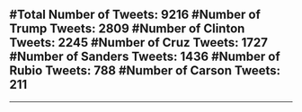#Total Number of Tweets: 9216 
#Number of Trump Tweets: 2809
#Number of Clinton Tweets: 2245
#Number of Cruz Tweets: 1727
#Number of Sanders Tweets: 1436
#Number of Rubio Tweets: 788
#Number of Carson Tweets: 211
---
---
